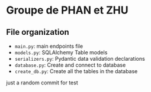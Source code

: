 # Groupe de PHAN et ZHU

## File organization
- `main.py`: main endpoints file
- `models.py`: SQLAlchemy Table models
- `serializers.py`: Pydantic data validation declarations
- `database.py`: Create and connect to database
- `create_db.py`: Create all the tables in the database


just a random commit for test